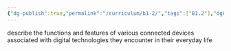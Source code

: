 ```yaml
---
{"dg-publish":true,"permalink":"/curriculum/b1-2/","tags":["B1.2"],"dgHomeLink":false}
---
```


describe the functions and features of various connected devices associated with digital technologies they encounter in their everyday life